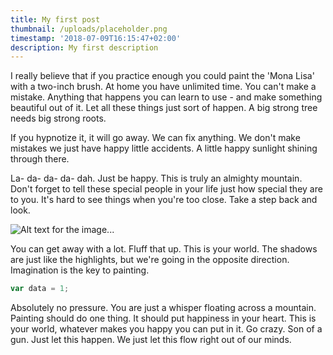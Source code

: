 ```yaml
---
title: My first post
thumbnail: /uploads/placeholder.png
timestamp: '2018-07-09T16:15:47+02:00'
description: My first description
---
```

I really believe that if you practice enough you could paint the 'Mona Lisa' with a two-inch brush. At home you have unlimited time. You can't make a mistake. Anything that happens you can learn to use - and make something beautiful out of it. Let all these things just sort of happen. A big strong tree needs big strong roots.

If you hypnotize it, it will go away. We can fix anything. We don't make mistakes we just have happy little accidents. A little happy sunlight shining through there.

La- da- da- da- dah. Just be happy. This is truly an almighty mountain. Don't forget to tell these special people in your life just how special they are to you. It's hard to see things when you're too close. Take a step back and look.

![Alt text for the image...](uploads/placeholder.png)

You can get away with a lot. Fluff that up. This is your world. The shadows are just like the highlights, but we're going in the opposite direction. Imagination is the key to painting.

```javascript
var data = 1;
```

Absolutely no pressure. You are just a whisper floating across a mountain. Painting should do one thing. It should put happiness in your heart. This is your world, whatever makes you happy you can put in it. Go crazy. Son of a gun. Just let this happen. We just let this flow right out of our minds.
